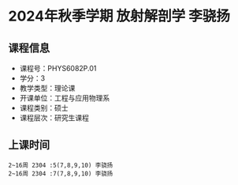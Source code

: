 # 2024年秋季学期 放射解剖学 李骁扬






## 课程信息

- 课程号：PHYS6082P.01
- 学分：3
- 教学类型：理论课
- 开课单位：工程与应用物理系
- 课程类别：硕士
- 课程层次：研究生课程

## 上课时间

```
2~16周 2304 :5(7,8,9,10) 李骁扬
2~16周 2304 :7(7,8,9,10) 李骁扬
```

